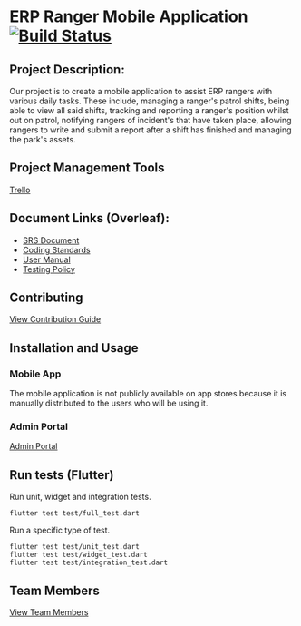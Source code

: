 # ERP Ranger Mobile Application [![Build Status](https://travis-ci.org/cos301-2019-se/ERP-Ranger-Mobile-Application.svg?branch=master)](https://travis-ci.org/cos301-2019-se/ERP-Ranger-Mobile-Application)

## Project Description:
Our project is to create a mobile application to assist ERP rangers with various daily tasks. These include, managing a ranger&#39;s patrol shifts, being able to view all said shifts, tracking and reporting a ranger&#39;s position whilst out on patrol, notifying rangers of incident&#39;s that have taken place, allowing rangers to write and submit a report after a shift has finished and managing the park's assets.

## Project Management Tools
<a href="https://trello.com/b/DdRmfdV3/erp-ranger-mobile-application" target="_blank">Trello</a>

## Document Links (Overleaf):
- <a href="https://github.com/cos301-2019-se/ERP-Ranger-Mobile-Application/blob/master/documentation/COS_301_Capstone_Demo_4_SRS.pdf" target="_blank">SRS Document</a>
- <a href="https://github.com/cos301-2019-se/ERP-Ranger-Mobile-Application/blob/master/documentation/COS301_Coding_standards.pdf" target="_blank">Coding Standards</a> 
- <a href="https://github.com/cos301-2019-se/ERP-Ranger-Mobile-Application/blob/master/documentation/COS_301_Capstone_Demo_User_Manual_2_0.pdf" target="_blank">User Manual</a>
- <a href="https://github.com/cos301-2019-se/ERP-Ranger-Mobile-Application/blob/master /documentation/COS_301_Testing_standards.pdf" target="_blank">Testing Policy</a>

## Contributing
<a href="https://github.com/cos301-2019-se/ERP-Ranger-Mobile-Application/blob/master/CONTRIBUTING.md" target="_blank">View Contribution Guide</a>

## Installation and Usage
### Mobile App
The mobile application is not publicly available on app stores because it is manually distributed to the users who will be using it.
### Admin Portal
<a href="https://erp-ranger-app.firebaseapp.com" target="_blank">Admin Portal</a>

## Run tests (Flutter)
Run unit, widget and integration tests.
```
flutter test test/full_test.dart
```
Run a specific type of test.
```
flutter test test/unit_test.dart
flutter test test/widget_test.dart
flutter test test/integration_test.dart
```

## Team Members
<a href="https://github.com/cos301-2019-se/ERP-Ranger-Mobile-Application/blob/master/TEAM.md" target="_blank">View Team Members</a>
